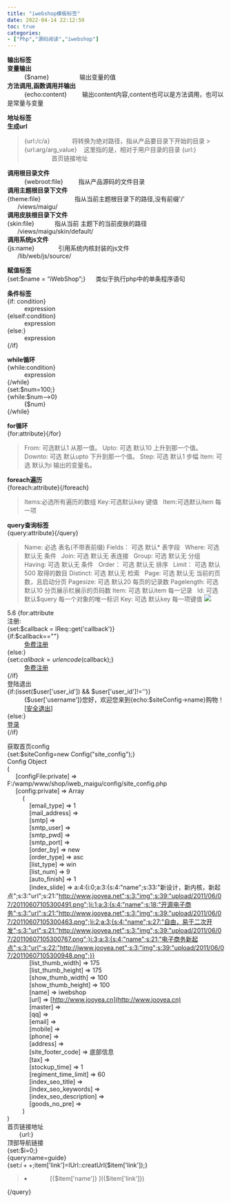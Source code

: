 ```yaml
---
title: "iwebshop模板标签"
date: 2022-04-14 22:12:59
toc: true
categories:
- ["Php","源码阅读","iwebshop"]
---
```


**输出标签**<br />**变量输出**<br />          {$name}                  输出变量的值<br />**方法调用,函数调用并输出**<br />          {echo:content}         输出content内容,content也可以是方法调用，也可以是常量与变量 

**地址标签**<br />**生成url**
> {url:/c/a}             将转换为绝对路径，指从产品要目录下开始的目录 > {url:arg/arg_value}    这里指的是，相对于用户目录的目录
> {url:}                 首页链接地址 

**调用根目录文件**<br />          {webroot:file}         指从产品源码的文件目录 <br />**调用主题根目录下文件**<br />{theme:file}                    指从当前主题根目录下的路径,没有前缀'/'<br />      /views/maigu/ <br />**调用皮肤根目录下文件**<br />{skin:file}            指从当前 主题下的当前皮肤的路径<br />      /views/maigu/skin/default/ <br />**调用系统js文件**<br />{js:name}              引用系统内核封装的js文件 <br />      /lib/web/js/source/ 

**赋值标签**<br />{set:$name = “iWebShop”;}      类似于执行php中的单条程序语句 

**条件标签**<br />{if: condition}<br />          expression<br />{elseif:condition}<br />          expression<br />{else:}  <br />          expression<br />{/if}

**while循环**<br />{while:condition}<br />          expression<br />{/while}<br />{set:$num=100;}<br />{while:$num-->0}<br />          {$num}<br />{/while}

**for循环**<br />{for:attribute}{/for}
> From: 可选默认1 从那一值。
> Upto: 可选 默认10 上升到那一个值。
> Downto: 可选 默认upto 下升到那一个值。
> Step: 可选 默认1 步幅
> Item: 可选 默认为i 输出的变量名。
> 

**foreach遍历**<br />{foreach:attribute}{/foreach}
> Items:必选所有遍历的数组
> Key:可选默认key 键值  
> Item:可选默认item 每一项


**query查询标签**<br />{query:attribute}{/query}
> Name: 必选 表名(不带表前缀)
> Fields： 可选 默认* 表字段  
> Where: 可选 默认无 条件  
> Join: 可选 默认无 表连接  
> Group: 可选 默认无 分组  
> Having: 可选 默认无 条件  
> Order： 可选 默认无 排序  
> Limit： 可选 默认500 取得的数目
> Distinct: 可选 默认无 检索  
> Page: 可选 默认无 当前的页数，且启动分页
> Pagesize: 可选 默认20 每页的记录数
> Pagelength: 可选 默认10 分页展示栏展示的页码数
> Item: 可选 默认item 每一记录  
> Id: 可选 默认$query 每一个对象的唯一标识
> Key: 可选 默认key 每一项键值
> ![](https://file.wulicode.com/yuque/202208/04/14/5701nLmHZvJO.png?x-oss-process=image/resize,h_192)


5.6 {for:attribute<br />注册:<br />{set:$callback = IReq::get('callback')}<br />{if:$callback==""}<br />          [免费注册]()<br />{else:}<br />{set:$callback=urlencode($callback);}<br />          [免费注册]()<br />{/if}<br />登陆退出<br />{if:(isset($user['user_id']) && $user['user_id']!='')}<br />          {$user['username']}您好，欢迎您来到{echo:$siteConfig->name}购物！<br />          [[安全退出]()]<br />{else:}<br /><a href="{url:/simple/login}">登录</a><br />{/if}

获取首页config<br />{set:$siteConfig=new Config("site_config");}<br />Config Object<br />(<br />     [configFile:private] => F:/wamp/www/shop/iweb_maigu/config/site_config.php <br />     [config:private] => Array <br />         ( <br />             [email_type] => 1 <br />             [mail_address] =>   <br />             [smtp] =>   <br />             [smtp_user] =>   <br />             [smtp_pwd] =>   <br />             [smtp_port] =>   <br />             [order_by] => new <br />             [order_type] => asc <br />             [list_type] => win <br />             [list_num] => 9 <br />             [auto_finish] => 1 <br />             [index_slide] => a:4:{i:0;a:3:{s:4:"name";s:33:"新设计，新内核，新起点";s:3:"url";s:21:"http://www.jooyea.net";s:3:"img";s:39:"upload/2011/06/07/20110607105300491.png";}i:1;a:3:{s:4:"name";s:18:"开源电子商务";s:3:"url";s:21:"http://www.jooyea.net";s:3:"img";s:39:"upload/2011/06/07/20110607105300463.png";}i:2;a:3:{s:4:"name";s:27:"自由，易于二次开发";s:3:"url";s:21:"http://www.jooyea.net";s:3:"img";s:39:"upload/2011/06/07/20110607105300767.png";}i:3;a:3:{s:4:"name";s:21:"电子商务新起点";s:3:"url";s:22:"http://jwww.jooyea.net";s:3:"img";s:39:"upload/2011/06/07/20110607105300948.png";}} <br />             [list_thumb_width] => 175 <br />             [list_thumb_height] => 175 <br />             [show_thumb_width] => 100 <br />             [show_thumb_height] => 100 <br />             [name] => iwebshop <br />             [url] => [http://www.jooyea.cn](http://www.jooyea.cn)<br />             [master] =>   <br />             [qq] =>   <br />             [email] =>   <br />             [mobile] =>   <br />             [phone] =>   <br />             [address] =>   <br />             [site_footer_code] => 底部信息 <br />             [tax] =>   <br />             [stockup_time] => 1 <br />             [regiment_time_limit] => 60 <br />             [index_seo_title] =>   <br />             [index_seo_keywords] =>   <br />             [index_seo_description] =>   <br />             [goods_no_pre] =>   <br />         ) <br />)<br />首页链接地址<br />       {url:}<br />顶部导航链接<br />{set:$i=0;}<br />{query:name=guide}<br />{set:$i++;$item['link']=IUrl::creatUrl($item['link']);}
> <li {if:$i==count($items)}style="background:none;"{/if}>
>           [{$item['name']} ]({$item['link']})
> </li>

{/query}

